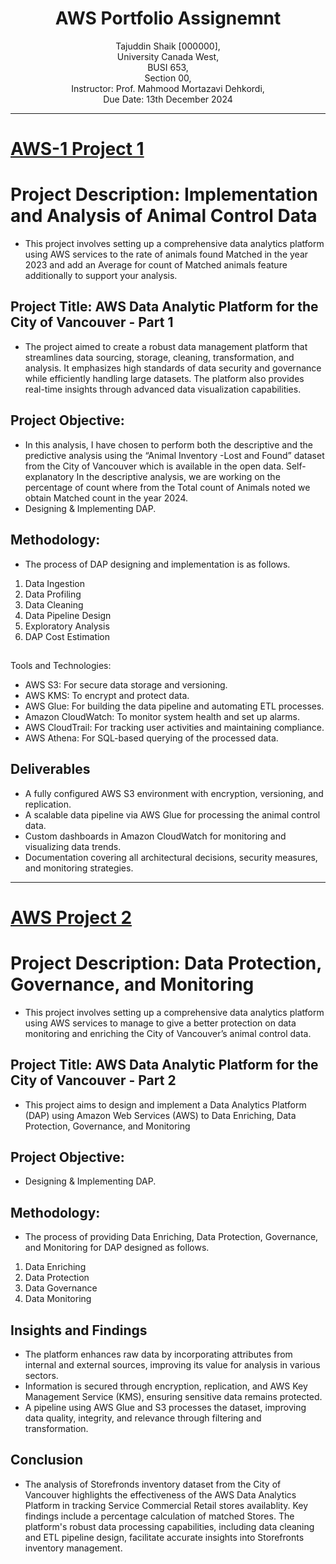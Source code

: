 <h1 align="center">AWS Portfolio Assignemnt</h1>
<p align="center">
Tajuddin Shaik [000000], <br>
University Canada West, <br>
BUSI 653, <br>
Section 00, <br>
Instructor: Prof. Mahmood Mortazavi Dehkordi, <br>
Due Date: 13th December 2024 <br>
</p>

___
# [AWS-1 Project 1](https://shaik568.github.io/AWS-Project-Part-1/)
# Project Description: Implementation and Analysis of Animal Control Data
* This project involves setting up a comprehensive data analytics platform using AWS services to the rate of animals found Matched in the year 2023 and add an Average for count of Matched animals feature additionally to support your analysis. 
## Project Title: AWS Data Analytic Platform for the City of Vancouver - Part 1
* The project aimed to create a robust data management platform that streamlines data sourcing, storage, cleaning, transformation, and analysis. It emphasizes high standards of data security and governance while efficiently handling large datasets. The platform also provides real-time insights through advanced data visualization capabilities.
## Project Objective:
* In this analysis, I have chosen to perform both the descriptive and the predictive analysis using the “Animal Inventory -Lost and Found” dataset from the City of Vancouver which is available in the open data. Self-explanatory In the descriptive analysis, we are working on the percentage of count where from the Total count of Animals noted we obtain Matched count in the year 2024.
* Designing & Implementing DAP.
## Methodology:
* The process of DAP designing and implementation is as follows.
1. Data Ingestion
2. Data Profiling
3. Data Cleaning
4. Data Pipeline Design
5. Exploratory Analysis
6. DAP Cost Estimation
   

## 
Tools and Technologies:
- AWS S3: For secure data storage and versioning.
- AWS KMS: To encrypt and protect data.
- AWS Glue: For building the data pipeline and automating ETL processes.
- Amazon CloudWatch: To monitor system health and set up alarms.
- AWS CloudTrail: For tracking user activities and maintaining compliance.
- AWS Athena: For SQL-based querying of the processed data.


## Deliverables
- A fully configured AWS S3 environment with encryption, versioning, and replication.
- A scalable data pipeline via AWS Glue for processing the animal control data.
- Custom dashboards in Amazon CloudWatch for monitoring and visualizing data trends.
- Documentation covering all architectural decisions, security measures, and monitoring strategies.

___
# [AWS Project 2](https://shaik568.github.io/AWS-Project-Part-2/)
# Project Description: Data Protection, Governance, and Monitoring
* This project involves setting up a comprehensive data analytics platform using AWS services to manage  to give a better protection on data monitoring and enriching the City of Vancouver’s animal control data. 
## Project Title: AWS Data Analytic Platform for the City of Vancouver - Part 2
* This project aims to design and implement a Data Analytics Platform (DAP) using Amazon Web Services (AWS) to Data Enriching, Data Protection, Governance, and Monitoring
## Project Objective:
* Designing & Implementing DAP.
## Methodology:
* The process of providing Data Enriching, Data Protection, Governance, and Monitoring for DAP designed as follows.
1. Data Enriching
2. Data Protection
3. Data Governance
4. Data Monitoring

## Insights and Findings
- The platform enhances raw  data by incorporating attributes from internal and external sources, improving its value for analysis in various sectors.
- Information is secured through encryption, replication, and AWS Key Management Service (KMS), ensuring sensitive data remains protected.
- A pipeline using AWS Glue and S3 processes the dataset, improving data quality, integrity, and relevance through filtering and transformation.
## Conclusion
* The analysis of Storefronds inventory dataset from the City of Vancouver highlights the effectiveness of the AWS Data Analytics Platform in tracking Service Commercial Retail stores availablity. Key findings include a percentage calculation of matched Stores. The platform's robust data processing capabilities, including data cleaning and ETL pipeline design, facilitate accurate insights into Storefronts inventory management.
